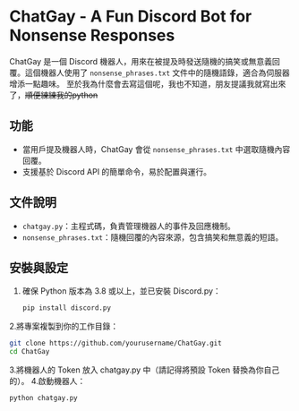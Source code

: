 # ChatGay - A Fun Discord Bot for Nonsense Responses

ChatGay 是一個 Discord 機器人，用來在被提及時發送隨機的搞笑或無意義回覆。這個機器人使用了 `nonsense_phrases.txt` 文件中的隨機語錄，適合為伺服器增添一點趣味。
至於我為什麼會去寫這個呢，我也不知道，朋友提議我就寫出來了，~~順便練練我的python~~
## 功能
- 當用戶提及機器人時，ChatGay 會從 `nonsense_phrases.txt` 中選取隨機內容回覆。
- 支援基於 Discord API 的簡單命令，易於配置與運行。

## 文件說明
- `chatgay.py`：主程式碼，負責管理機器人的事件及回應機制。
- `nonsense_phrases.txt`：隨機回覆的內容來源，包含搞笑和無意義的短語。

## 安裝與設定
1. 確保 Python 版本為 3.8 或以上，並已安裝 Discord.py：
   ```bash
   pip install discord.py
   ```
2.將專案複製到你的工作目錄：
```bash
git clone https://github.com/yourusername/ChatGay.git
cd ChatGay
```
3.將機器人的 Token 放入 chatgay.py 中（請記得將預設 Token 替換為你自己的）。
4.啟動機器人：
```bash
python chatgay.py
```
